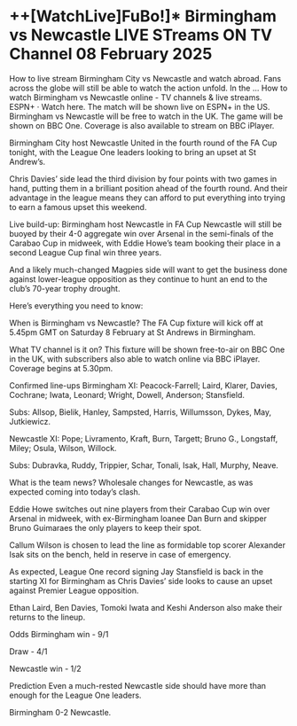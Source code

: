 # ++[WatchLive]FuBo!]* Birmingham vs Newcastle LIVE STreams ON TV Channel 08 February 2025

How to live stream Birmingham City vs Newcastle and watch abroad. Fans across the globe will still be able to watch the action unfold. In the ... How to watch Birmingham vs Newcastle online - TV channels & live streams. ESPN+ · Watch here. The match will be shown live on ESPN+ in the US. Birmingham vs Newcastle will be free to watch in the UK. The game will be shown on BBC One. Coverage is also available to stream on BBC iPlayer.

Birmingham City host Newcastle United in the fourth round of the FA Cup tonight, with the League One leaders looking to bring an upset at St Andrew’s.

Chris Davies’ side lead the third division by four points with two games in hand, putting them in a brilliant position ahead of the fourth round. And their advantage in the league means they can afford to put everything into trying to earn a famous upset this weekend.

Live build-up: Birmingham host Newcastle in FA Cup
Newcastle will still be buoyed by their 4-0 aggregate win over Arsenal in the semi-finals of the Carabao Cup in midweek, with Eddie Howe’s team booking their place in a second League Cup final win three years.

And a likely much-changed Magpies side will want to get the business done against lower-league opposition as they continue to hunt an end to the club’s 70-year trophy drought.

Here’s everything you need to know:

When is Birmingham vs Newcastle?
The FA Cup fixture will kick off at 5.45pm GMT on Saturday 8 February at St Andrews in Birmingham.

What TV channel is it on?
This fixture will be shown free-to-air on BBC One in the UK, with subscribers also able to watch online via BBC iPlayer. Coverage begins at 5.30pm.

Confirmed line-ups
Birmingham XI: Peacock-Farrell; Laird, Klarer, Davies, Cochrane; Iwata, Leonard; Wright, Dowell, Anderson; Stansfield.

Subs: Allsop, Bielik, Hanley, Sampsted, Harris, Willumsson, Dykes, May, Jutkiewicz.

Newcastle XI: Pope; Livramento, Kraft, Burn, Targett; Bruno G., Longstaff, Miley; Osula, Wilson, Willock.

Subs: Dubravka, Ruddy, Trippier, Schar, Tonali, Isak, Hall, Murphy, Neave.

What is the team news?
Wholesale changes for Newcastle, as was expected coming into today’s clash.

Eddie Howe switches out nine players from their Carabao Cup win over Arsenal in midweek, with ex-Birmingham loanee Dan Burn and skipper Bruno Guimaraes the only players to keep their spot.

Callum Wilson is chosen to lead the line as formidable top scorer Alexander Isak sits on the bench, held in reserve in case of emergency.

As expected, League One record signing Jay Stansfield is back in the starting XI for Birmingham as Chris Davies’ side looks to cause an upset against Premier League opposition.

Ethan Laird, Ben Davies, Tomoki Iwata and Keshi Anderson also make their returns to the lineup.

Odds
Birmingham win - 9/1

Draw - 4/1

Newcastle win - 1/2

Prediction
Even a much-rested Newcastle side should have more than enough for the League One leaders.

Birmingham 0-2 Newcastle.
